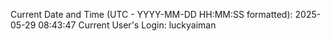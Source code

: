 Current Date and Time (UTC - YYYY-MM-DD HH:MM:SS formatted): 2025-05-29 08:43:47
Current User's Login: luckyaiman
